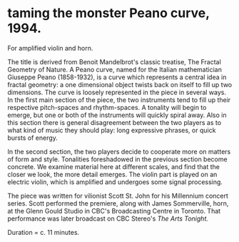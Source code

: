 # taming the monster Peano curve, 1994.

For amplified violin and horn.

The title is derived from Benoit Mandelbrot's classic treatise, The Fractal Geometry of Nature. A Peano curve, named for the Italian mathematician Giuseppe Peano (1858-1932), is a curve which represents a central idea in fractal geometry: a one dimensional object twists back on itself to fill up two dimensions. The curve is loosely represented in the piece in several ways. In the first main section of the piece, the two instruments tend to fill up their respective pitch-spaces and rhythm-spaces. A tonality will begin to emerge, but one or both of the instruments will quickly spiral away. Also in this section there is general disagreement between the two players as to what kind of music they should play: long expressive phrases, or quick bursts of energy.

In the second section, the two players decide to cooperate more on matters of form and style. Tonalities foreshadowed in the previous section become concrete. We examine material here at different scales, and find that the closer we look, the more detail emerges. The violin part is played on an electric violin, which is amplified and undergoes some signal processing.

The piece was written for vilionist Scott St. John for his Millennium concert series. Scott performed the premiere, along with James Sommerville, horn, at the Glenn Gould Studio in CBC's Broadcasting Centre in Toronto. That performance was later broadcast on CBC Stereo's _The Arts Tonight._

Duration = c. 11 minutes.